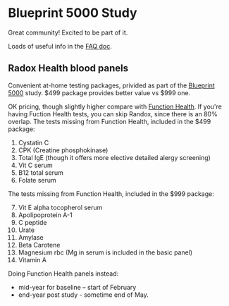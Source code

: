 # Blueprint 5000 Study

Great community! Excited to be part of it.

Loads of useful info in the [FAQ doc](https://docs.google.com/document/d/14zzqrWuLy6yFyoD8HD__ETMrPEs6AfRRHpNunDwZH-Q/edit).

## Radox Health blood panels

Convenient at-home testing packages, privided as part of the
[Blueprint 5000](./bp5000.md) study. $499 package provides better value vs $999 one.

OK pricing, though slightly higher compare with [Function Health](./function-health.md).
If you're having Fuction Health tests, you can skip Randox, since there is an 80%
overlap. The tests missing from Function Health, included in the $499 package:

1. Cystatin C
2. CPK (Creatine phosphokinase)
3. Total IgE (though it offers more elective detailed alergy screening)
4. Vit C serum
5. B12 total serum
6. Folate serum

The tests missing from Function Health, included in the $999 package:

7. Vit E alpha tocopherol serum
8. Apolipoprotein A-1
9. C peptide
10. Urate
11. Amylase
12. Beta Carotene
13. Magnesium rbc (Mg in serum is included in the basic panel)
14. Vitamin A

Doing Function Health panels instead:

- mid-year for baseline – start of February
- end-year post study - sometime end of May.
